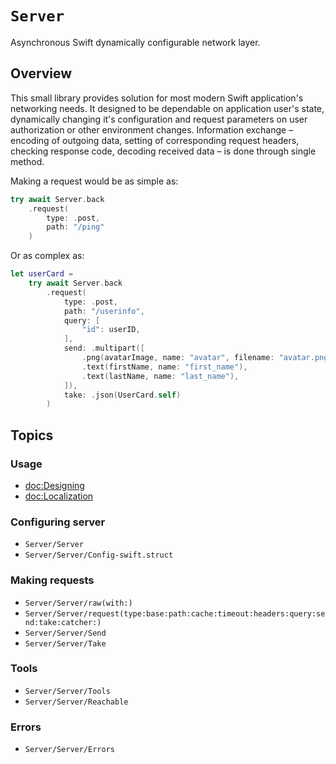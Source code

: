 # ``Server``

Asynchronous Swift dynamically configurable network layer.

## Overview

This small library provides solution for most modern Swift application's networking needs. It designed to be dependable on application user's state, dynamically changing it's configuration and request parameters on user authorization or other environment changes. Information exchange – encoding of outgoing data, setting of corresponding request headers, checking response code, decoding received data – is done through single method.

Making a request would be as simple as:

```swift
try await Server.back
    .request(
        type: .post,
        path: "/ping"
    )
```

Or as complex as:

```swift
let userCard =
    try await Server.back
        .request(
            type: .post,
            path: "/userinfo",
            query: [
                "id": userID,
            ],
            send: .multipart([
                .png(avatarImage, name: "avatar", filename: "avatar.png"),
                .text(firstName, name: "first_name"),
                .text(lastName, name: "last_name"),
            ]),
            take: .json(UserCard.self)
        )
```

## Topics

### Usage

- <doc:Designing>
- <doc:Localization>

### Configuring server

- ``Server/Server``
- ``Server/Server/Config-swift.struct``

### Making requests

- ``Server/Server/raw(with:)``
- ``Server/Server/request(type:base:path:cache:timeout:headers:query:send:take:catcher:)``
- ``Server/Server/Send``
- ``Server/Server/Take``

### Tools

- ``Server/Server/Tools``
- ``Server/Server/Reachable``

### Errors

- ``Server/Server/Errors``
